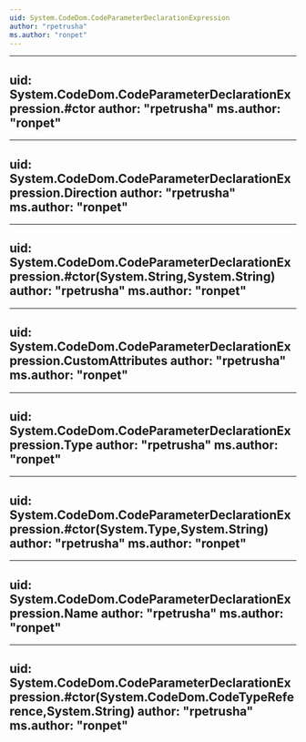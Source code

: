 ```yaml
---
uid: System.CodeDom.CodeParameterDeclarationExpression
author: "rpetrusha"
ms.author: "ronpet"
---
```


---
uid: System.CodeDom.CodeParameterDeclarationExpression.#ctor
author: "rpetrusha"
ms.author: "ronpet"
---

---
uid: System.CodeDom.CodeParameterDeclarationExpression.Direction
author: "rpetrusha"
ms.author: "ronpet"
---

---
uid: System.CodeDom.CodeParameterDeclarationExpression.#ctor(System.String,System.String)
author: "rpetrusha"
ms.author: "ronpet"
---

---
uid: System.CodeDom.CodeParameterDeclarationExpression.CustomAttributes
author: "rpetrusha"
ms.author: "ronpet"
---

---
uid: System.CodeDom.CodeParameterDeclarationExpression.Type
author: "rpetrusha"
ms.author: "ronpet"
---

---
uid: System.CodeDom.CodeParameterDeclarationExpression.#ctor(System.Type,System.String)
author: "rpetrusha"
ms.author: "ronpet"
---

---
uid: System.CodeDom.CodeParameterDeclarationExpression.Name
author: "rpetrusha"
ms.author: "ronpet"
---

---
uid: System.CodeDom.CodeParameterDeclarationExpression.#ctor(System.CodeDom.CodeTypeReference,System.String)
author: "rpetrusha"
ms.author: "ronpet"
---
